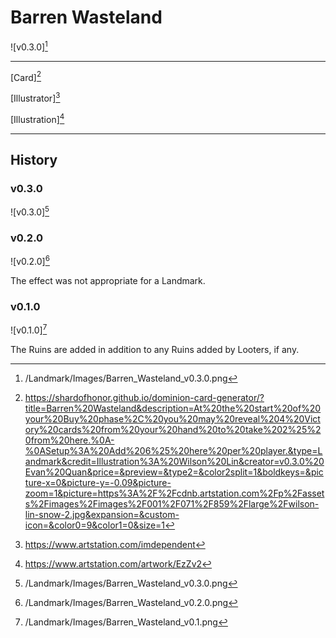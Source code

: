 # Barren Wasteland

![v0.3.0][^v0.3.0]

---

[Card][^Card]

[Illustrator][^Illustrator]

[Illustration][^Illustration]

---

## History

### v0.3.0

![v0.3.0][^v0.3.0]


### v0.2.0

![v0.2.0][^v0.2.0]

The effect was not appropriate for a Landmark.

### v0.1.0

![v0.1.0][^v0.1.0]

The Ruins are added in addition to any Ruins added by Looters, if any.

[^v0.1.0]: /Landmark/Images/Barren_Wasteland_v0.1.png
[^v0.2.0]: /Landmark/Images/Barren_Wasteland_v0.2.0.png
[^v0.3.0]: /Landmark/Images/Barren_Wasteland_v0.3.0.png
[^Card]: https://shardofhonor.github.io/dominion-card-generator/?title=Barren%20Wasteland&description=At%20the%20start%20of%20your%20Buy%20phase%2C%20you%20may%20reveal%204%20Victory%20cards%20from%20your%20hand%20to%20take%202%25%20from%20here.%0A-%0ASetup%3A%20Add%206%25%20here%20per%20player.&type=Landmark&credit=Illustration%3A%20Wilson%20Lin&creator=v0.3.0%20Evan%20Quan&price=&preview=&type2=&color2split=1&boldkeys=&picture-x=0&picture-y=-0.09&picture-zoom=1&picture=https%3A%2F%2Fcdnb.artstation.com%2Fp%2Fassets%2Fimages%2Fimages%2F001%2F071%2F859%2Flarge%2Fwilson-lin-snow-2.jpg&expansion=&custom-icon=&color0=9&color1=0&size=1
[^Illustrator]: https://www.artstation.com/imdependent
[^Illustration]: https://www.artstation.com/artwork/EzZv2
